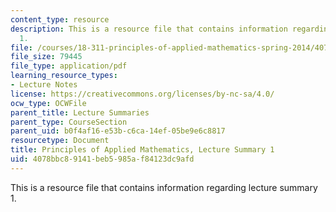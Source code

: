 ```yaml
---
content_type: resource
description: This is a resource file that contains information regarding lecture summary
  1.
file: /courses/18-311-principles-of-applied-mathematics-spring-2014/4078bbc89141beb5985af84123dc9afd_MIT18_311S14_Lecture1.pdf
file_size: 79445
file_type: application/pdf
learning_resource_types:
- Lecture Notes
license: https://creativecommons.org/licenses/by-nc-sa/4.0/
ocw_type: OCWFile
parent_title: Lecture Summaries
parent_type: CourseSection
parent_uid: b0f4af16-e53b-c6ca-14ef-05be9e6c8817
resourcetype: Document
title: Principles of Applied Mathematics, Lecture Summary 1
uid: 4078bbc8-9141-beb5-985a-f84123dc9afd
---
```

This is a resource file that contains information regarding lecture summary 1.